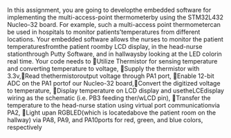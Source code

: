 In this assignment, you are going to developthe embedded software for implementing the multi-access-point thermometerby using the STM32L432 Nucleo-32 board. For example, 
such a multi-access point thermometercan be used in hospitals to monitor patients’temperatures from different locations.  Your embedded software allows the nurses to monitor the 
patient temperaturesfromthe patient roomby LCD display, in the head-nurse stationthrough Putty Software, and in hallwaysby looking at the LED colorin real time. Your code needs to
Utilize Thermistor for sensing temperature and converting temperature to voltage,
Supply the thermistor with 3.3v,Read thethermistoroutput voltage through PA1 port,
Enable 12-bit ADC on the PA1 portof our Nucleo-32 board,Convert the digitized voltage to temperature,
Display temperature on LCD display and usetheLCEdisplay wiring as the schematic (i.e. PB3 feeding ther/wLCD pin),
Transfer the temperature to the head-nurse station using virtual port communicationvia PA2,
Light upan RGBLED(which is locatedabove the patient room on the hallway) via PA8, PA9, and PA10ports for red, green, and blue colors, respectively
